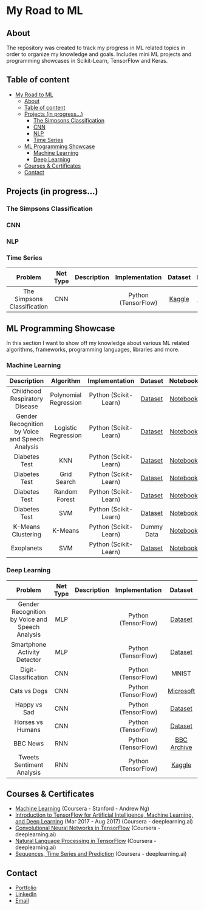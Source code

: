 # My Road to ML

## About

The repository was created to track my progress in ML related topics in order to organize my knowledge and goals. Includes mini ML projects and programming showcases in Scikit-Learn, TensorFlow and Keras.

## Table of content
- [My Road to ML](#My-Road-to-ML)
	- [About](#About)
	- [Table of content](#Table-of-content)
	- [Projects (in progress...)](#Projects-in-progress)
		- [The Simpsons Classification](#The-Simpsons-Classification)
		- [CNN](#CNN)
		- [NLP](#NLP)
		- [Time Series](#Time-Series)
	- [ML Programming Showcase](#ML-Programming-Showcase)
		- [Machine Learning](#Machine-Learning)
		- [Deep Learning](#Deep-Learning)
	- [Courses & Certificates](#Courses--Certificates)
	- [Contact](#Contact)

## Projects (in progress...)
### The Simpsons Classification
### CNN
### NLP
### Time Series

| Problem | Net Type | Description | Implementation | Dataset | Notebook |
| :---: | :---: | :---: | :---: | :---: | :---: |
| The Simpsons Classification | CNN |  | Python (TensorFlow) | [Kaggle](https://www.kaggle.com/alexattia/the-simpsons-characters-dataset/data) | [Notebook](https://github.com/faznaimov/road-to-ml/blob/master/projects/model_training.ipynb) |

## ML Programming Showcase

In this section I want to show off my knowledge about various ML related algorithms, frameworks, programming languages, libraries and more.

### Machine Learning

| Description | Algorithm | Implementation | Dataset | Notebook |
| :---: | :---: | :---: | :---: | :---: |
| Childhood Respiratory Disease | Polynomial Regression | Python (Scikit-Learn) | [Dataset](https://github.com/faznaimov/road-to-ml/blob/master/showcases/machinelearning/Respiratory_Disease/Resources/smoking.csv) | [Notebook](https://github.com/faznaimov/road-to-ml/blob/master/showcases/machinelearning/Respiratory_Disease/Respiratory_Disease.ipynb) |
| Gender Recognition by Voice and Speech Analysis | Logistic Regression | Python (Scikit-Learn) | [Dataset](https://github.com/faznaimov/road-to-ml/blob/master/showcases/machinelearning/Voice_Recognition/Resources/voice.csv) | [Notebook](https://github.com/faznaimov/road-to-ml/blob/master/showcases/machinelearning/Voice_Recognition/Voice_Recognition.ipynb) |
| Diabetes Test | KNN  | Python (Scikit-Learn) | [Dataset](https://github.com/faznaimov/road-to-ml/blob/master/showcases/machinelearning/KNN/Resources/diabetes.csv) | [Notebook](https://github.com/faznaimov/road-to-ml/blob/master/showcases/machinelearning/KNN/KNN.ipynb) |
| Diabetes Test | Grid Search  | Python (Scikit-Learn) | [Dataset](https://github.com/faznaimov/road-to-ml/blob/master/showcases/machinelearning/GridSearch/Resources/diabetes.csv) | [Notebook](https://github.com/faznaimov/road-to-ml/blob/master/showcases/machinelearning/GridSearch/GridSearch.ipynb) |
| Diabetes Test | Random Forest | Python (Scikit-Learn) | [Dataset](https://github.com/faznaimov/road-to-ml/blob/master/showcases/machinelearning/Trees/Resources/diabetes.csv) | [Notebook](https://github.com/faznaimov/road-to-ml/blob/master/showcases/machinelearning/Trees/Trees.ipynb) |
| Diabetes Test | SVM  | Python (Scikit-Learn) | [Dataset](https://github.com/faznaimov/road-to-ml/blob/master/showcases/machinelearning/SVM/Resources/diabetes.csv) | [Notebook](https://github.com/faznaimov/road-to-ml/blob/master/showcases/machinelearning/SVM/SVM.ipynb) |
| K-Means Clustering | K-Means  | Python (Scikit-Learn) | Dummy Data | [Notebook](https://github.com/faznaimov/road-to-ml/blob/master/showcases/machinelearning/Kmeans/Kmeans.ipynb) |
| Exoplanets | SVM  | Python (Scikit-Learn) | [Dataset](https://github.com/faznaimov/road-to-ml/blob/master/showcases/machinelearning/Exoplanets/Resources/exoplanet_data.csv) | [Notebook](https://github.com/faznaimov/road-to-ml/blob/master/showcases/machinelearning/Exoplanets/exoplanet-exploration.ipynb) |

### Deep Learning

| Problem | Net Type | Description | Implementation | Dataset | Notebook |
| :---: | :---: | :---: | :---: | :---: | :---: |
| Gender Recognition by Voice and Speech Analysis | MLP |  | Python (TensorFlow) | [Dataset](https://github.com/faznaimov/road-to-ml/blob/master/showcases/machinelearning/Respiratory_Disease/Resources/smoking.csv) | [Notebook](https://github.com/faznaimov/road-to-ml/blob/master/showcases/machinelearning/Respiratory_Disease/Respiratory_Disease.ipynb) |
| Smartphone Activity Detector | MLP |  | Python (TensorFlow) | [Dataset](https://github.com/faznaimov/road-to-ml/tree/master/showcases/deeplearning/Smartphones/Resources/) | [Notebook](https://github.com/faznaimov/road-to-ml/blob/master/showcases/deeplearning/Smartphones/Smartphone_Activity_Detector.ipynb) |
| Digit-Classification | CNN |  | Python (TensorFlow) | MNIST | [Notebook](https://github.com/faznaimov/road-to-ml/blob/master/showcases/deeplearning/Digit-Classification/Digit-Classification.ipynb) |
| Cats vs Dogs | CNN |  | Python (TensorFlow) | [Microsoft](https://www.microsoft.com/en-us/download/details.aspx?id=54765) | [Notebook](https://github.com/faznaimov/road-to-ml/blob/master/showcases/deeplearning/Cats-vs-Dogs/Cats-vs-Dogs.ipynb) |
| Happy vs Sad | CNN |  | Python (TensorFlow) | [Dataset](https://storage.googleapis.com/laurencemoroney-blog.appspot.com/happy-or-sad.zip) | [Notebook](https://github.com/faznaimov/road-to-ml/blob/master/showcases/deeplearning/happy-vs-sad/happy-vs-sad.ipynb) |
| Horses vs Humans | CNN |  | Python (TensorFlow) | [Dataset](https://storage.googleapis.com/laurencemoroney-blog.appspot.com/horse-or-human.zip) | [Notebook](https://github.com/faznaimov/road-to-ml/blob/master/showcases/deeplearning/horses-vs-humans/horses-vs-humans.ipynb) |
| BBC News | RNN |  | Python (TensorFlow) | [BBC Archive](https://storage.googleapis.com/laurencemoroney-blog.appspot.com/bbc-text.csv) | [Notebook](https://github.com/faznaimov/road-to-ml/blob/master/showcases/deeplearning/BBC-archive/bbc-archive.ipynb) |
| Tweets Sentiment Analysis | RNN |  | Python (TensorFlow) | [Kaggle](https://www.kaggle.com/kazanova/sentiment140) | [Notebook](https://github.com/faznaimov/road-to-ml/blob/master/showcases/deeplearning/sentiment140-tweets/twitter.ipynb) |

## Courses & Certificates

  + [Machine Learning]() (Coursera - Stanford - Andrew Ng)
  + [Introduction to TensorFlow for Artificial Intelligence, Machine Learning, and Deep Learning](https://www.coursera.org/account/accomplishments/verify/L2A7ZCZH8BYL) (Mar 2017 - Aug 2017) (Coursera - deeplearning.ai)
  + [Convolutional Neural Networks in TensorFlow](https://www.coursera.org/account/accomplishments/verify/EECS4FLVL27L) (Coursera - deeplearning.ai)
  + [Natural Language Processing in TensorFlow](https://www.coursera.org/account/accomplishments/certificate/383HVL6NYSE2) (Coursera - deeplearning.ai)
  + [Sequences, Time Series and Prediction](https://www.coursera.org/account/accomplishments/certificate/) (Coursera - deeplearning.ai)

## Contact
- [Portfolio](https://faznaimov.github.io)
- [LinkedIn](https://www.linkedin.com/in/faznaimov/)
- [Email](mailto:faz.naimov@gmail.com)


